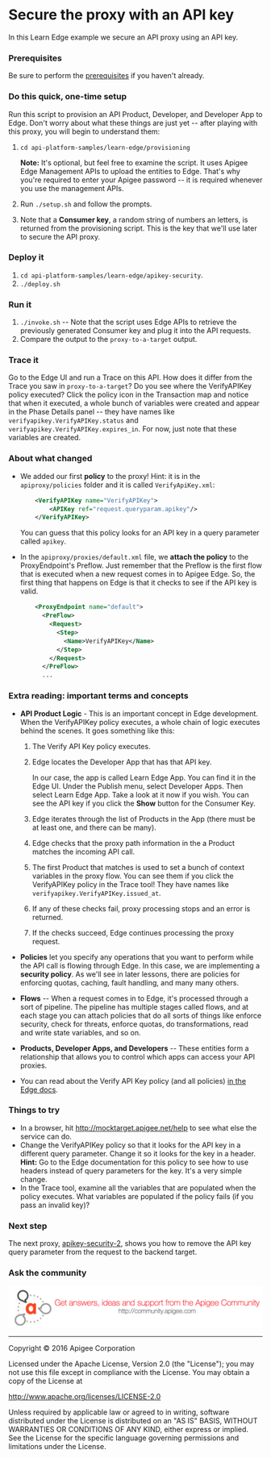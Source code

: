 # Secure the proxy with an API key

In this Learn Edge example we secure an API proxy using an API key.  

### Prerequisites

Be sure to perform the [prerequisites](https://github.com/apigee/api-platform-samples/tree/master/learn-edge#prerequisites) if you haven't already.

### Do this quick, one-time setup

Run this script to provision an API Product, Developer, and Developer App to Edge. Don't worry about what these things are just yet -- after playing with this proxy, you will begin to understand them:

1. `cd api-platform-samples/learn-edge/provisioning`

    **Note:** It's optional, but feel free to examine the script. It uses Apigee Edge Management APIs to upload the entities to Edge. That's why you're required to enter your Apigee password -- it is required whenever you use the management APIs. 

3. Run `./setup.sh` and follow the prompts.

4. Note that a **Consumer key**, a random string of numbers an letters, is returned from the provisioning script. This is the key that we'll use later to secure the API proxy. 

### Deploy it

1. `cd api-platform-samples/learn-edge/apikey-security`.
2. `./deploy.sh`

### Run it

1. `./invoke.sh` -- Note that the script uses Edge APIs to retrieve the previously generated Consumer key and plug it into the API requests. 
4. Compare the output to the `proxy-to-a-target` output. 

### Trace it

Go to the Edge UI and run a Trace on this API. How does it differ from the Trace you saw in `proxy-to-a-target`? Do you see where the VerifyAPIKey policy executed? Click the policy icon in the Transaction map and notice that when it executed, a whole bunch of variables were created and appear in the Phase Details panel -- they have names like `verifyapikey.VerifyAPIKey.status` and `verifyapikey.VerifyAPIKey.expires_in`. For now, just note that these variables are created. 

### About what changed

* We added our first **policy** to the proxy! Hint: it is in the `apiproxy/policies` folder and it is called `VerifyApiKey.xml`:

    ```xml
        <VerifyAPIKey name="VerifyAPIKey">
            <APIKey ref="request.queryparam.apikey"/>
        </VerifyAPIKey>
    ```

  You can guess that this policy looks for an API key in a query parameter called `apikey`.  

* In the `apiproxy/proxies/default.xml` file, we **attach the policy** to the ProxyEndpoint's Preflow. Just remember that the Preflow is the first flow that is executed when a new request comes in to Apigee Edge. So, the first thing that happens on Edge is that it checks to see if the API key is valid.

    ```xml
        <ProxyEndpoint name="default">
          <PreFlow>
            <Request>
              <Step>
                <Name>VerifyAPIKey</Name>
              </Step>
            </Request>
          </PreFlow>
          ...
    ```

### Extra reading: important terms and concepts

* **API Product Logic** - This is an important concept in Edge development. When the VerifyAPIKey policy executes, a whole chain of logic executes behind the scenes. It goes something like this:

  1. The Verify API Key policy executes.
  2. Edge locates the Developer App that has that API key. 

      In our case, the app is called Learn Edge App. You can find it in the Edge UI. Under the Publish menu, select Developer Apps. Then select Learn Edge App. Take a look at it now if you wish. You can see the API key if you click the **Show** button for the Consumer Key.

  2. Edge iterates through the list of Products in the App (there must be at least one, and there can be many). 
  3. Edge checks that the proxy path information in the a Product matches the incoming API call. 
  4. The first Product that matches is used to set a bunch of context variables in the proxy flow. You can see them if you click the VerifyAPIKey policy in the Trace tool! They have names like `verifyapikey.VerifyAPIKey.issued_at`.
  6. If any of these checks fail, proxy processing stops and an error is returned. 
  6. If the checks succeed, Edge continues processing the proxy request. 

* **Policies** let you specify any operations that you want to perform while the API call is flowing through Edge. In this case, we are implementing a **security policy**. As we'll see in later lessons, there are policies for enforcing quotas, caching, fault handling, and many many others. 
* **Flows** -- When a request comes in to Edge, it's processed through a sort of pipeline. The pipeline has multiple stages called flows, and at each stage you can attach policies that do all sorts of things like enforce security, check for threats, enforce quotas, do transformations, read and write state variables, and so on. 
* **Products, Developer Apps, and Developers** -- These entities form a relationship that allows you to control which apps can access your API proxies.
* You can read about the Verify API Key policy (and all policies) [in the Edge docs](http://docs.apigee.com/api-services/reference/verify-api-key-policy).


### Things to try

* In a browser, hit http://mocktarget.apigee.net/help to see what else the service can do.
* Change the VerifyAPIKey policy so that it looks for the API key in a different query parameter. Change it so it looks for the key in a header. **Hint:** Go to the Edge documentation for this policy to see how to use headers instead of query parameters for the key. It's a very simple change.
* In the Trace tool, examine all the variables that are populated when the policy executes. What variables are populated if the policy fails (if you pass an invalid key)?

### Next step

The next proxy, [apikey-security-2](../apikey-security-2/README.md), shows you how to remove the API key query parameter from the request to the backend target. 

### Ask the community

[![alt text](../../images/apigee-community.png "Apigee Community is a great place to ask questions and find answers about developing API proxies. ")](https://community.apigee.com?via=github)

---

Copyright © 2016 Apigee Corporation

Licensed under the Apache License, Version 2.0 (the "License"); you may not use
this file except in compliance with the License. You may obtain a copy
of the License at

http://www.apache.org/licenses/LICENSE-2.0

Unless required by applicable law or agreed to in writing, software
distributed under the License is distributed on an "AS IS" BASIS,
WITHOUT WARRANTIES OR CONDITIONS OF ANY KIND, either express or implied.
See the License for the specific language governing permissions and
limitations under the License.
